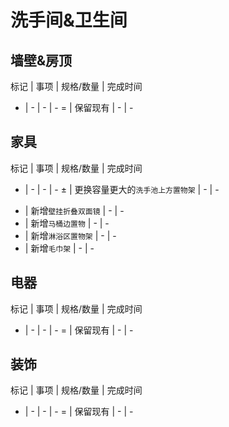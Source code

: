 # 洗手间&卫生间

## 墙壁&房顶

标记 | 事项 | 规格/数量 | 完成时间
- | - | - | -
= | 保留现有 | - | -

## 家具

标记 | 事项 | 规格/数量 | 完成时间
- | - | - | -
± | 更换容量更大的`洗手池上方置物架` | - | -
+ | 新增`壁挂折叠双面镜` | - | -
+ | 新增`马桶边置物` | - | -
+ | 新增`淋浴区置物架` | - | -
+ | 新增`毛巾架` | - | -

## 电器

标记 | 事项 | 规格/数量 | 完成时间
- | - | - | -
= | 保留现有 | - | -

## 装饰

标记 | 事项 | 规格/数量 | 完成时间
- | - | - | -
= | 保留现有 | - | -
